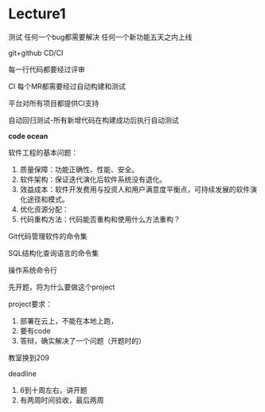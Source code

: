 # Lecture1
测试
任何一个bug都需要解决
任何一个新功能五天之内上线

git+github CD/CI

每一行代码都要经过评审

CI 每个MR都需要经过自动构建和测试

平台对所有项目都提供CI支持

自动回归测试-所有新增代码在构建成功后执行自动测试

**code ocean**

软件工程的基本问题：
1. 质量保障：功能正确性、性能、安全。
2. 软件架构：保证迭代演化后软件系统没有退化。
3. 效益成本：软件开发费用与投资人和用户满意度平衡点，可持续发展的软件演化途径和模式。
4. 优化资源分配：
5. 代码重构方法：代码能否重构和使用什么方法重构？

Git代码管理软件的命令集

SQL结构化查询语言的命令集

操作系统命令行

先开题，将为什么要做这个project

project要求：
1. 部署在云上，不能在本地上跑，
2. 要有code
3. 答辩，确实解决了一个问题（开题时的）

教室换到209

deadline
1. 6到十周左右，讲开题
2. 有两周时间验收，最后两周
